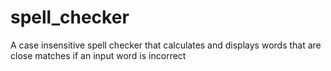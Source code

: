 # spell_checker
A case insensitive spell checker that calculates and displays words that are close matches if an input word is incorrect
